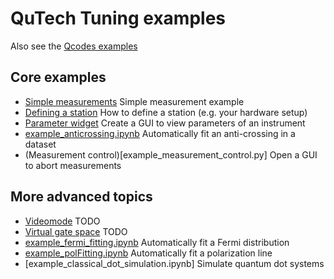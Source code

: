 # QuTech Tuning examples

Also see the [Qcodes examples](https://github.com/QCoDeS/Qcodes/tree/master/docs/examples)

## Core examples

* [Simple measurements](example_simple.ipynb) Simple measurement example
* [Defining a station](example_station.ipynb) How to define a station (e.g. your hardware setup)
* [Parameter widget](example_param_widget.py) Create a GUI to view parameters of an instrument
* [example_anticrossing.ipynb](example_anticrossing.ipynb) Automatically fit an anti-crossing in a dataset
* (Measurement control)[example_measurement_control.py] Open a GUI to abort measurements

## More advanced topics

* [Videomode]() TODO
* [Virtual gate space]() TODO
* [example_fermi_fitting.ipynb](example_fermi_fitting.ipynb) Automatically fit a Fermi distribution
* [example_polFitting.ipynb](example_polFitting.ipynb) Automatically fit a polarization line
* [example_classical_dot_simulation.ipynb] Simulate quantum dot systems


